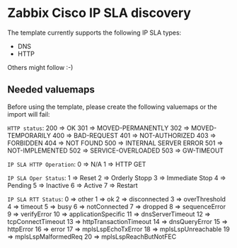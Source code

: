 # Zabbix Cisco IP SLA discovery 

The template currently supports the following IP SLA types:

- DNS
- HTTP

Others might follow :-)


## Needed valuemaps

Before using the template, please create the following valuemaps or the import will fail:

`HTTP status`:
200 ⇒ OK
301 ⇒ MOVED-PERMANENTLY
302 ⇒ MOVED-TEMPORARILY
400 ⇒ BAD-REQUEST
401 ⇒ NOT-AUTHORIZED
403 ⇒ FORBIDDEN
404 ⇒ NOT FOUND
500 ⇒ INTERNAL SERVER ERROR
501 ⇒ NOT-IMPLEMENTED
502 ⇒ SERVICE-OVERLOADED
503 ⇒ GW-TIMEOUT

`IP SLA HTTP Operation`:
0 ⇒ N/A
1 ⇒ HTTP GET

`IP SLA Oper Status`:
1 ⇒ Reset
2 ⇒ Orderly Stopp
3 ⇒ Immediate Stop
4 ⇒ Pending
5 ⇒ Inactive
6 ⇒ Active
7 ⇒ Restart

`IP SLA RTT Status`:
0 ⇒ other
1 ⇒ ok
2 ⇒ disconnected
3 ⇒ overThreshold
4 ⇒ timeout
5 ⇒ busy
6 ⇒ notConnected
7 ⇒ dropped
8 ⇒ sequenceError
9 ⇒ verifyError
10 ⇒ applicationSpecific
11 ⇒ dnsServerTimeout
12 ⇒ tcpConnectTimeout
13 ⇒ httpTransactionTimeout
14 ⇒ dnsQueryError
15 ⇒ httpError
16 ⇒ error
17 ⇒ mplsLspEchoTxError
18 ⇒ mplsLspUnreachable
19 ⇒ mplsLspMalformedReq
20 ⇒ mplsLspReachButNotFEC

